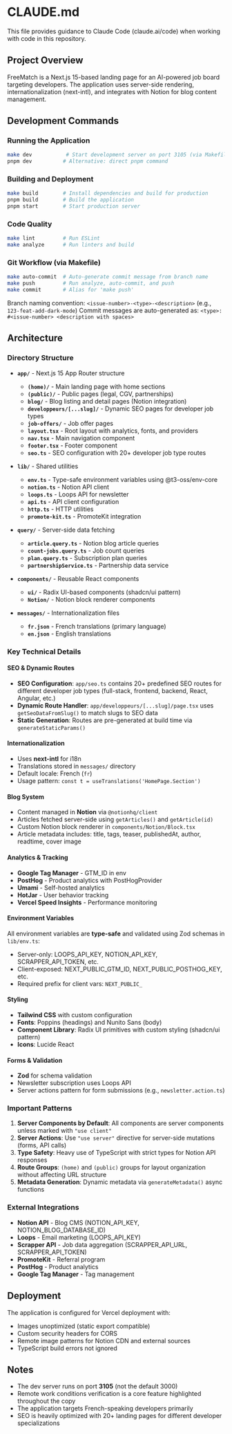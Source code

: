 # CLAUDE.md

This file provides guidance to Claude Code (claude.ai/code) when working with code in this repository.

## Project Overview

FreeMatch is a Next.js 15-based landing page for an AI-powered job board targeting developers. The application uses server-side rendering, internationalization (next-intl), and integrates with Notion for blog content management.

## Development Commands

### Running the Application
```bash
make dev           # Start development server on port 3105 (via Makefile)
pnpm dev          # Alternative: direct pnpm command
```

### Building and Deployment
```bash
make build        # Install dependencies and build for production
pnpm build        # Build the application
pnpm start        # Start production server
```

### Code Quality
```bash
make lint         # Run ESLint
make analyze      # Run linters and build
```

### Git Workflow (via Makefile)
```bash
make auto-commit  # Auto-generate commit message from branch name
make push         # Run analyze, auto-commit, and push
make commit       # Alias for 'make push'
```

Branch naming convention: `<issue-number>-<type>-<description>` (e.g., `123-feat-add-dark-mode`)
Commit messages are auto-generated as: `<type>: #<issue-number> <description with spaces>`

## Architecture

### Directory Structure

- **`app/`** - Next.js 15 App Router structure
  - **`(home)/`** - Main landing page with home sections
  - **`(public)/`** - Public pages (legal, CGV, partnerships)
  - **`blog/`** - Blog listing and detail pages (Notion integration)
  - **`developpeurs/[...slug]/`** - Dynamic SEO pages for developer job types
  - **`job-offers/`** - Job offer pages
  - **`layout.tsx`** - Root layout with analytics, fonts, and providers
  - **`nav.tsx`** - Main navigation component
  - **`footer.tsx`** - Footer component
  - **`seo.ts`** - SEO configuration with 20+ developer job type routes

- **`lib/`** - Shared utilities
  - **`env.ts`** - Type-safe environment variables using @t3-oss/env-core
  - **`notion.ts`** - Notion API client
  - **`loops.ts`** - Loops API for newsletter
  - **`api.ts`** - API client configuration
  - **`http.ts`** - HTTP utilities
  - **`promote-kit.ts`** - PromoteKit integration

- **`query/`** - Server-side data fetching
  - **`article.query.ts`** - Notion blog article queries
  - **`count-jobs.query.ts`** - Job count queries
  - **`plan.query.ts`** - Subscription plan queries
  - **`partnershipService.ts`** - Partnership data service

- **`components/`** - Reusable React components
  - **`ui/`** - Radix UI-based components (shadcn/ui pattern)
  - **`Notion/`** - Notion block renderer components

- **`messages/`** - Internationalization files
  - **`fr.json`** - French translations (primary language)
  - **`en.json`** - English translations

### Key Technical Details

#### SEO & Dynamic Routes
- **SEO Configuration**: `app/seo.ts` contains 20+ predefined SEO routes for different developer job types (full-stack, frontend, backend, React, Angular, etc.)
- **Dynamic Route Handler**: `app/developpeurs/[...slug]/page.tsx` uses `getSeoDataFromSlug()` to match slugs to SEO data
- **Static Generation**: Routes are pre-generated at build time via `generateStaticParams()`

#### Internationalization
- Uses **next-intl** for i18n
- Translations stored in `messages/` directory
- Default locale: French (`fr`)
- Usage pattern: `const t = useTranslations('HomePage.Section')`

#### Blog System
- Content managed in **Notion** via `@notionhq/client`
- Articles fetched server-side using `getArticles()` and `getArticle(id)`
- Custom Notion block renderer in `components/Notion/Block.tsx`
- Article metadata includes: title, tags, teaser, publishedAt, author, readtime, cover image

#### Analytics & Tracking
- **Google Tag Manager** - GTM_ID in env
- **PostHog** - Product analytics with PostHogProvider
- **Umami** - Self-hosted analytics
- **HotJar** - User behavior tracking
- **Vercel Speed Insights** - Performance monitoring

#### Environment Variables
All environment variables are **type-safe** and validated using Zod schemas in `lib/env.ts`:
- Server-only: LOOPS_API_KEY, NOTION_API_KEY, SCRAPPER_API_TOKEN, etc.
- Client-exposed: NEXT_PUBLIC_GTM_ID, NEXT_PUBLIC_POSTHOG_KEY, etc.
- Required prefix for client vars: `NEXT_PUBLIC_`

#### Styling
- **Tailwind CSS** with custom configuration
- **Fonts**: Poppins (headings) and Nunito Sans (body)
- **Component Library**: Radix UI primitives with custom styling (shadcn/ui pattern)
- **Icons**: Lucide React

#### Forms & Validation
- **Zod** for schema validation
- Newsletter subscription uses Loops API
- Server actions pattern for form submissions (e.g., `newsletter.action.ts`)

### Important Patterns

1. **Server Components by Default**: All components are server components unless marked with `"use client"`
2. **Server Actions**: Use `"use server"` directive for server-side mutations (forms, API calls)
3. **Type Safety**: Heavy use of TypeScript with strict types for Notion API responses
4. **Route Groups**: `(home)` and `(public)` groups for layout organization without affecting URL structure
5. **Metadata Generation**: Dynamic metadata via `generateMetadata()` async functions

### External Integrations

- **Notion API** - Blog CMS (NOTION_API_KEY, NOTION_BLOG_DATABASE_ID)
- **Loops** - Email marketing (LOOPS_API_KEY)
- **Scrapper API** - Job data aggregation (SCRAPPER_API_URL, SCRAPPER_API_TOKEN)
- **PromoteKit** - Referral program
- **PostHog** - Product analytics
- **Google Tag Manager** - Tag management

## Deployment

The application is configured for Vercel deployment with:
- Images unoptimized (static export compatible)
- Custom security headers for CORS
- Remote image patterns for Notion CDN and external sources
- TypeScript build errors not ignored

## Notes

- The dev server runs on port **3105** (not the default 3000)
- Remote work conditions verification is a core feature highlighted throughout the copy
- The application targets French-speaking developers primarily
- SEO is heavily optimized with 20+ landing pages for different developer specializations
